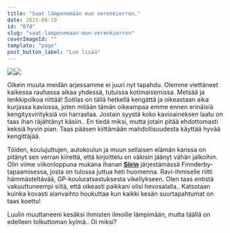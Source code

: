 ```yaml
---
title: "Saat lämpenemään mun verenkierron."
date: 2015-06-10
id: "874"
slug: "saat-lampenemaan-mun-verenkierron"
coverImageId: ""
template: "page"
post_button_label: "Lue lisää"
---
```


[![](/images/IMG_7108_2.png)](http://2.bp.blogspot.com/-fknd1F6vi48/VXiW8-_CiiI/AAAAAAAAJuw/44aUVE2QwP4/s1600/IMG_7108_2.png)[![](/images/ratsastis2.png)](http://4.bp.blogspot.com/-OOvbz7Wn7p4/VXiW8zVUqYI/AAAAAAAAJus/lNJOZBF57Hs/s1600/ratsastis2.png)

Oikein muuta meidän arjessamme ei juuri nyt tapahdu. Olemme viettäneet kaikessa rauhassa aikaa yhdessä, tutuissa kotimaisemissa. Metsää ja lenkkipolkua riittää! Sotilas on tällä hetkellä kengättä ja oikeastaan aika kurjassa kaviossa, joten mitään tämän oikeampaa emme ennen erinäisiä kengitysvirityksiä voi harrastaa. Jostain syystä koko kavioaineksen laatu on taas ihan räjähtänyt käsiin.. En tiedä miksi, mutta jotain pitää ehdottomasti keksiä hyvin pian. Taas pääsen kiittämään mahdollisuudesta käyttää hyvää kengittäjää.

Töiden, koulujuttujen, autokoulun ja muun sellaisen elämän kanssa on pitänyt sen verran kiirettä, että kirjoittelu on väkisin jäänyt vähän jalkoihin. Olin viime viikonloppuna mukana ihanan **[Siirin](http://skaskinen.blogspot.fi/)** järjestämässä Finnderby-tapaamisessa, josta on tulossa juttua heti huomenna. Ravi-ihmiselle riitti hämmästeltävää, GP-kouluratsastuksesta vikellykseen. Olen taas entistä vakuuttuneempi siitä, että oikeasti paikkani olisi hevosalalla.. Katsotaan kuinka kovasti alanvaihto houkuttaa kun kaikki kesän suurtapahtumat on taas koettu!

Luulin muuttaneeni kesäksi ihmisten ilmoille lämpimään, mutta täällä on edelleen tolkuttoman kylmä.. Oi miksi?
